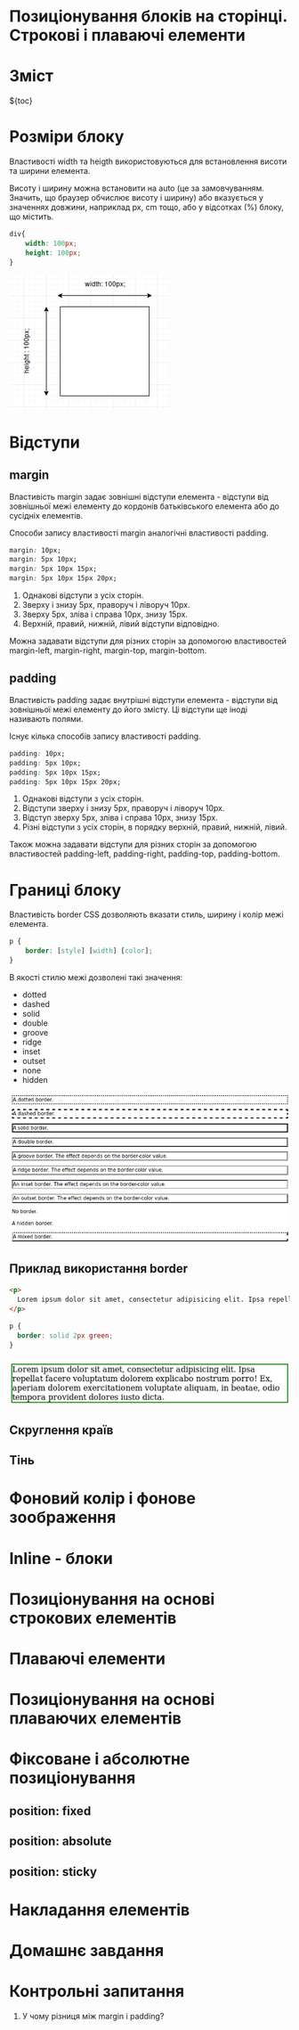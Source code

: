 # Позиціонування блоків на сторінці. Строкові і плаваючі елементи

# Зміст

${toc}

# Розміри блоку

Властивості width та heigth використовуються для встановлення висоти та ширини елемента.

Висоту і ширину можна встановити на auto (це за замовчуванням. Значить, що браузер обчислює висоту і ширину) або вказується у значеннях довжини, наприклад px, cm тощо, або у відсотках (%) блоку, що містить.

```css
div{
    width: 100px;
    height: 100px;
}
```

![](../resources/img/positioning/img-1.png)

# Відступи

## margin

Властивість margin задає зовнішні відступи елемента - відступи від зовнішньої межі елементу до кордонів батьківського елемента або до сусідніх елементів.

Способи запису властивості margin аналогічні властивості padding.

```css
margin: 10px;
margin: 5px 10px;
margin: 5px 10px 15px;
margin: 5px 10px 15px 20px;
```

1. Однакові відступи з усіх сторін.
2. Зверху і знизу 5px, праворуч і ліворуч 10px.
3. Зверху 5px, зліва і справа 10px, знизу 15px.
4. Верхній, правий, нижній, лівий відступи відповідно.

Можна задавати відступи для різних сторін за допомогою властивостей margin-left, margin-right, margin-top, margin-bottom.

## padding

Властивість padding задає внутрішні відступи елемента - відступи від зовнішньої межі елементу до його змісту. Ці відступи ще іноді називають полями.

Існує кілька способів запису властивості padding.

```css
padding: 10px;
padding: 5px 10px;
padding: 5px 10px 15px;
padding: 5px 10px 15px 20px;
```

1. Однакові відступи з усіх сторін.
2. Відступи зверху і знизу 5px, праворуч і ліворуч 10px.
3. Відступ зверху 5px, зліва і справа 10px, знизу 15px.
4. Різні відступи з усіх сторін, в порядку верхній, правий, нижній, лівий.

Також можна задавати відступи для різних сторін за допомогою властивостей padding-left, padding-right, padding-top, padding-bottom.

# Границі блоку

Властивість border CSS дозволяють вказати стиль, ширину і колір межі елемента.

```css
p {
    border: [style] [width] [color];
}
```

В якості стилю межі дозволені такі значення:
- dotted
- dashed
- solid
- double
- groove
- ridge
- inset
- outset
- none
- hidden

![](../resources/img/positioning/img-2.png)

## Приклад використання border
```html
<p>
  Lorem ipsum dolor sit amet, consectetur adipisicing elit. Ipsa repellat facere voluptatum dolorem explicabo nostrum porro! Ex, aperiam dolorem exercitationem voluptate aliquam, in beatae, odio tempora provident dolores iusto dicta.
</p>
```

```css
p {
  border: solid 2px green;
}
```

![](../resources/img/positioning/img-3.png)


## Скруглення країв

## Тінь

# Фоновий колір і фонове зоображення

# Inline - блоки

# Позиціонування на основі строкових елементів

# Плаваючі елементи

# Позиціонування на основі плаваючих елементів

# Фіксоване і абсолютне позиціонування

## position: fixed

## position: absolute

## position: sticky

# Накладання елементів

# Домашнє завдання

# Контрольні запитання

1. У чому різниця між margin і padding?